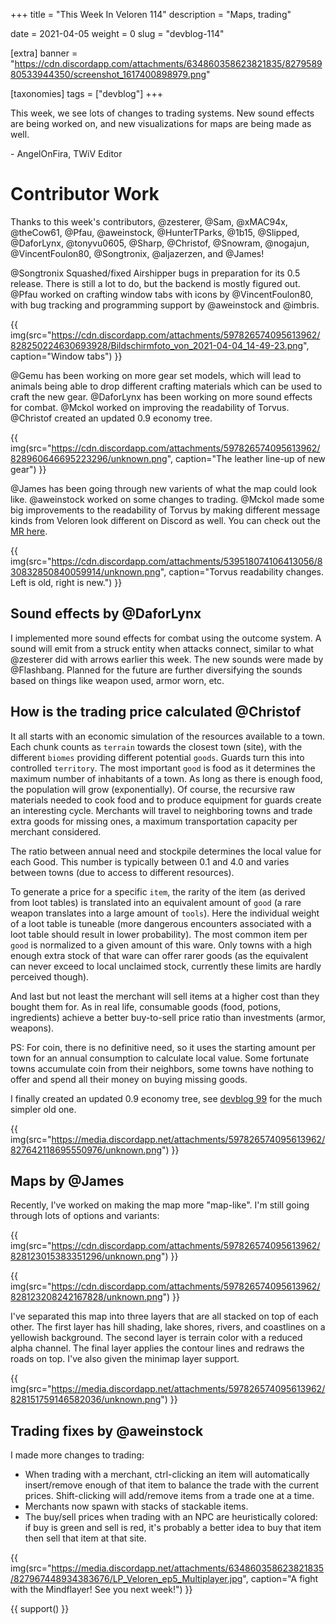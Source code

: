 +++
title = "This Week In Veloren 114"
description = "Maps, trading"

date = 2021-04-05
weight = 0
slug = "devblog-114"

[extra]
banner = "https://cdn.discordapp.com/attachments/634860358623821835/827958980533944350/screenshot_1617400898979.png"

[taxonomies]
tags = ["devblog"]
+++

This week, we see lots of changes to trading systems. New sound effects are
being worked on, and new visualizations for maps are being made as well.

\- AngelOnFira, TWiV Editor

# Contributor Work

Thanks to this week's contributors, @zesterer, @Sam, @xMAC94x, @theCow61, @Pfau,
@aweinstock, @HunterTParks, @1b15, @Slipped, @DaforLynx, @tonyvu0605, @Sharp,
@Christof, @Snowram, @nogajun, @VincentFoulon80, @Songtronix, @aljazerzen, and
@James!

@Songtronix Squashed/fixed Airshipper bugs in preparation for its 0.5 release.
There is still a lot to do, but the backend is mostly figured out. @Pfau worked
on crafting window tabs with icons by @VincentFoulon80, with bug tracking and
programming support by @aweinstock and @imbris.

{{
  img(src="https://cdn.discordapp.com/attachments/597826574095613962/828250224630693928/Bildschirmfoto_von_2021-04-04_14-49-23.png",
  caption="Window tabs")
}}

@Gemu has been working on more gear set models, which will lead to animals being
able to drop different crafting materials which can be used to craft the new
gear. @DaforLynx has been working on more sound effects for combat. @Mckol
worked on improving the readability of Torvus. @Christof created an updated 0.9
economy tree.

{{
  img(src="https://cdn.discordapp.com/attachments/597826574095613962/828960646695223296/unknown.png",
  caption="The leather line-up of new gear")
}}

@James has been going through new varients of what the map could look like.
@aweinstock worked on some changes to trading. @Mckol made some big improvements
to the readability of Torvus by making different message kinds from Veloren look
different on Discord as well. You can check out the [MR
here](https://gitlab.com/veloren/torvus/-/merge_requests/27).

{{
  img(src="https://cdn.discordapp.com/attachments/539518074106413056/830832850840059914/unknown.png",
  caption="Torvus readability changes. Left is old, right is new.")
}}

## Sound effects by @DaforLynx

I implemented more sound effects for combat using the outcome system. A sound
will emit from a struck entity when attacks connect, similar to what @zesterer
did with arrows earlier this week. The new sounds were made by @Flashbang.
Planned for the future are further diversifying the sounds based on things like
weapon used, armor worn, etc.

## How is the trading price calculated @Christof

It all starts with an economic simulation of the resources available to a town.
Each chunk counts as `terrain` towards the closest town (site), with the
different `biomes` providing different potential `goods`. Guards turn this into
controlled `territory`. The most important `good` is food as it determines the
maximum number of inhabitants of a town. As long as there is enough food, the
population will grow (exponentially). Of course, the recursive raw materials
needed to cook food and to produce equipment for guards create an interesting
cycle. Merchants will travel to neighboring towns and trade extra goods for
missing ones, a maximum transportation capacity per merchant considered.

The ratio between annual need and stockpile determines the local value for each
Good. This number is typically between 0.1 and 4.0 and varies between towns (due
to access to different resources).

To generate a price for a specific `item`, the rarity of the item (as derived
from loot tables) is translated into an equivalent amount of `good` (a rare
weapon translates into a large amount of `tools`). Here the individual weight of
a loot table is tuneable (more dangerous encounters associated with a loot table
should result in lower probability). The most common item per `good` is
normalized to a given amount of this ware. Only towns with a high enough extra
stock of that ware can offer rarer goods (as the equivalent can never exceed to
local unclaimed stock, currently these limits are hardly perceived though).

And last but not least the merchant will sell items at a higher cost than they
bought them for. As in real life, consumable goods (food, potions, ingredients)
achieve a better buy-to-sell price ratio than investments (armor, weapons).

PS: For coin, there is no definitive need, so it uses the starting amount per
town for an annual consumption to calculate local value. Some fortunate towns
accumulate coin from their neighbors, some towns have nothing to offer and spend
all their money on buying missing goods.

I finally created an updated 0.9 economy tree, see [devblog
99](https://veloren.net/devblog-99/) for the much simpler old one.

{{
  img(src="https://media.discordapp.net/attachments/597826574095613962/827642118695550976/unknown.png")
}}

## Maps by @James

Recently, I've worked on making the map more "map-like". I'm still going through
lots of options and variants:

{{
  img(src="https://cdn.discordapp.com/attachments/597826574095613962/828123015383351296/unknown.png")
}}

{{
  img(src="https://cdn.discordapp.com/attachments/597826574095613962/828123208242167828/unknown.png")
}}

I've separated this map into three layers that are all stacked on top of each
other. The first layer has hill shading, lake shores, rivers, and coastlines on
a yellowish background. The second layer is terrain color with a reduced alpha
channel. The final layer applies the contour lines and redraws the roads on top.
I've also given the minimap layer support.

{{
  img(src="https://media.discordapp.net/attachments/597826574095613962/828151759146582036/unknown.png")
}}

## Trading fixes by @aweinstock

I made more changes to trading:

- When trading with a merchant, ctrl-clicking an item will automatically
  insert/remove enough of that item to balance the trade with the current
  prices. Shift-clicking will add/remove items from a trade one at a time.
- Merchants now spawn with stacks of stackable items.
- The buy/sell prices when trading with an NPC are heuristically colored: if buy
  is green and sell is red, it's probably a better idea to buy that item then
  sell that item at that site.

{{
  img(src="https://media.discordapp.net/attachments/634860358623821835/827967448934383676/LP_Veloren_ep5_Multiplayer.jpg",
  caption="A fight with the Mindflayer! See you next week!")
}}

{{ support() }}
